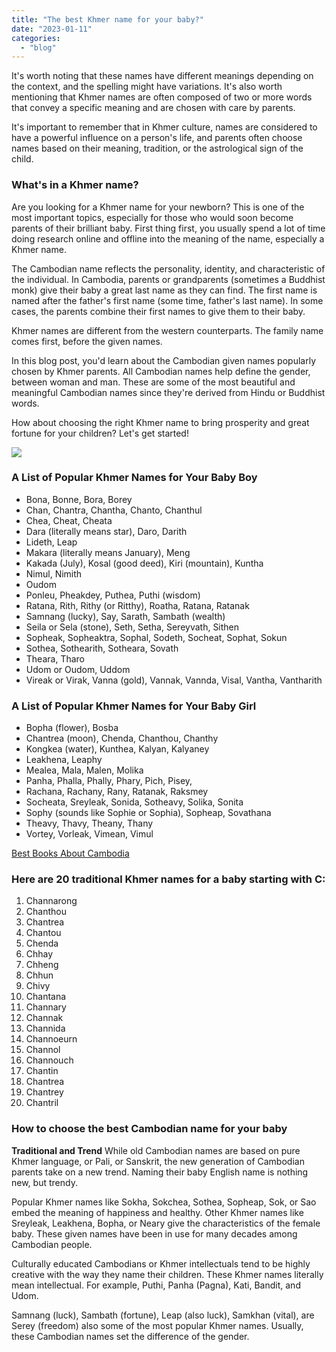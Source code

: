 ```yaml
---
title: "The best Khmer name for your baby?"
date: "2023-01-11"
categories: 
  - "blog"
---
```


It's worth noting that these names have different meanings depending on the context, and the spelling might have variations. It's also worth mentioning that Khmer names are often composed of two or more words that convey a specific meaning and are chosen with care by parents.

It's important to remember that in Khmer culture, names are considered to have a powerful influence on a person's life, and parents often choose names based on their meaning, tradition, or the astrological sign of the child.

### What's in a Khmer name?

Are you looking for a Khmer name for your newborn? This is one of the most important topics, especially for those who would soon become parents of their brilliant baby. First thing first, you usually spend a lot of time doing research online and offline into the meaning of the name, especially a Khmer name.

The Cambodian name reflects the personality, identity, and characteristic of the individual. In Cambodia, parents or grandparents (sometimes a Buddhist monk) give their baby a great last name as they can find. The first name is named after the father's first name (some time, father's last name). In some cases, the parents combine their first names to give them to their baby.

Khmer names are different from the western counterparts. The family name comes first, before the given names.

In this blog post, you'd learn about the Cambodian given names popularly chosen by Khmer parents. All Cambodian names help define the gender, between woman and man. These are some of the most beautiful and meaningful Cambodian names since they're derived from Hindu or Buddhist words.

How about choosing the right Khmer name to bring prosperity and great fortune for your children? Let's get started!

![](https://cambopedia.com/wp-content/uploads/2023/01/4C6956A0-F1BB-4889-9E05-DDAC5F18B268-768x1024.jpeg)

### A List of Popular Khmer Names for Your Baby Boy

- Bona, Bonne, Bora, Borey
- Chan, Chantra, Chantha, Chanto, Chanthul
- Chea, Cheat, Cheata
- Dara (literally means star), Daro, Darith
- Lideth, Leap
- Makara (literally means January), Meng
- Kakada (July), Kosal (good deed), Kiri (mountain), Kuntha
- Nimul, Nimith
- Oudom
- Ponleu, Pheakdey, Puthea, Puthi (wisdom)
- Ratana, Rith, Rithy (or Ritthy), Roatha, Ratana, Ratanak
- Samnang (lucky), Say, Sarath, Sambath (wealth)
- Seila or Sela (stone), Seth, Setha, Sereyvath, Sithen
- Sopheak, Sopheaktra, Sophal, Sodeth, Socheat, Sophat, Sokun
- Sothea, Sothearith, Sotheara, Sovath
- Theara, Tharo
- Udom or Oudom, Uddom
- Vireak or Virak, Vanna (gold), Vannak, Vannda, Visal, Vantha, Vantharith

### A List of Popular Khmer Names for Your Baby Girl

- Bopha (flower), Bosba
- Chantrea (moon), Chenda, Chanthou, Chanthy
- Kongkea (water), Kunthea, Kalyan, Kalyaney
- Leakhena, Leaphy
- Mealea, Mala, Malen, Molika
- Panha, Phalla, Phally, Phary, Pich, Pisey,
- Rachana, Rachany, Rany, Ratanak, Raksmey
- Socheata, Sreyleak, Sonida, Sotheavy, Solika, Sonita
- Sophy (sounds like Sophie or Sophia), Sopheap, Sovathana
- Theavy, Thavy, Theany, Thany
- Vortey, Vorleak, Vimean, Vimul

[Best Books About Cambodia](https://cambopedia.com/best-books-about-cambodia/)

### Here are 20 traditional Khmer names for a baby starting with C:

1. Channarong
2. Chanthou
3. Chantrea
4. Chantou
5. Chenda
6. Chhay
7. Chheng
8. Chhun
9. Chivy
10. Chantana
11. Channary
12. Channak
13. Channida
14. Channoeurn
15. Channol
16. Channouch
17. Chantin
18. Chantrea
19. Chantrey
20. Chantril

### How to choose the best Cambodian name for your baby

**Traditional and Trend** While old Cambodian names are based on pure Khmer language, or Pali, or Sanskrit, the new generation of Cambodian parents take on a new trend. Naming their baby English name is nothing new, but trendy.

Popular Khmer names like Sokha, Sokchea, Sothea, Sopheap, Sok, or Sao embed the meaning of happiness and healthy. Other Khmer names like Sreyleak, Leakhena, Bopha, or Neary give the characteristics of the female baby. These given names have been in use for many decades among Cambodian people.

Culturally educated Cambodians or Khmer intellectuals tend to be highly creative with the way they name their children. These Khmer names literally mean intellectual. For example, Puthi, Panha (Pagna), Kati, Bandit, and Udom.

Samnang (luck), Sambath (fortune), Leap (also luck), Samkhan (vital), are Serey (freedom) also some of the most popular Khmer names. Usually, these Cambodian names set the difference of the gender.
